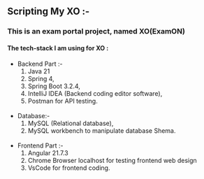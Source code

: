 <h2>Scripting My XO :-</h2>
<h3>This is an exam portal project, named <b>XO(ExamON)</b></h3>

<h4>The tech-stack I am using for XO :</h4>

<ul>
   <li>Backend Part :-
       <ol>
          <li>Java 21</li>
          <li>Spring 4,</li>
          <li>Spring Boot 3.2.4,</li>
          <li>IntelliJ IDEA (Backend coding editor software),</li>
          <li>Postman for API testing.</li>
       </ol>
   </li>
   <br>
  
   
   <li>Database:-
       <ol>
          <li>MySQL (Relational database),</li>
          <li>MySQL workbench to manipulate database Shema.</li>
       </ol>
   </li>
   <br>

   <li>Frontend Part :-
      <ol>
         <li>Angular 21.7.3</li>
         <li>Chrome Browser localhost for testing frontend web design</li>
         <li>VsCode for frontend coding.</li>
      </ol>
   </li>
   
</ul>


